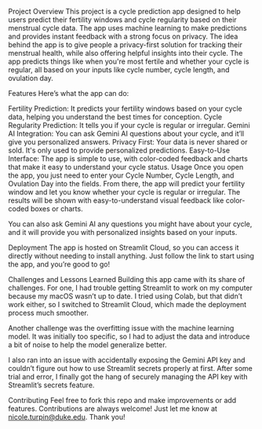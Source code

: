 Project Overview
This project is a cycle prediction app designed to help users predict their fertility windows and cycle regularity based on their menstrual cycle data. The app uses machine learning to make predictions and provides instant feedback with a strong focus on privacy. The idea behind the app is to give people a privacy-first solution for tracking their menstrual health, while also offering helpful insights into their cycle. The app predicts things like when you're most fertile and whether your cycle is regular, all based on your inputs like cycle number, cycle length, and ovulation day.

Features
Here’s what the app can do:

Fertility Prediction: It predicts your fertility windows based on your cycle data, helping you understand the best times for conception.
Cycle Regularity Prediction: It tells you if your cycle is regular or irregular.
Gemini AI Integration: You can ask Gemini AI questions about your cycle, and it’ll give you personalized answers.
Privacy First: Your data is never shared or sold. It's only used to provide personalized predictions.
Easy-to-Use Interface: The app is simple to use, with color-coded feedback and charts that make it easy to understand your cycle status.
Usage
Once you open the app, you just need to enter your Cycle Number, Cycle Length, and Ovulation Day into the fields. From there, the app will predict your fertility window and let you know whether your cycle is regular or irregular. The results will be shown with easy-to-understand visual feedback like color-coded boxes or charts.

You can also ask Gemini AI any questions you might have about your cycle, and it will provide you with personalized insights based on your inputs.

Deployment
The app is hosted on Streamlit Cloud, so you can access it directly without needing to install anything. Just follow the link to start using the app, and you’re good to go!

Challenges and Lessons Learned
Building this app came with its share of challenges. For one, I had trouble getting Streamlit to work on my computer because my macOS wasn’t up to date. I tried using Colab, but that didn’t work either, so I switched to Streamlit Cloud, which made the deployment process much smoother.

Another challenge was the overfitting issue with the machine learning model. It was initially too specific, so I had to adjust the data and introduce a bit of noise to help the model generalize better.

I also ran into an issue with accidentally exposing the Gemini API key and couldn’t figure out how to use Streamlit secrets properly at first. After some trial and error, I finally got the hang of securely managing the API key with Streamlit’s secrets feature.

Contributing
Feel free to fork this repo and make improvements or add features. Contributions are always welcome! Just let me know at nicole.turpin@duke.edu. Thank you!
